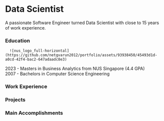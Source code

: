 # Data Scientist
A passionate Software Engineer turned Data Scientist with close to 15 years of work experience.

### Education
      ![nus_logo_full-horizontal](https://github.com/netgvarun2012/portfolio/assets/93938450/45493d1d-a0cd-42f4-bac2-647adaadc8e3)
2023 - Masters in Business Analytics from NUS Singapore (4.4 GPA)       
2007 - Bachelors in Computer Science Engineering

### Work Experience

### Projects

### Main Accomplishments
